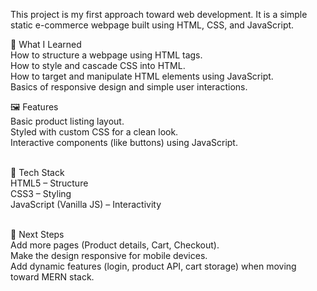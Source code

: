 This project is my first approach toward web development. It is a simple static e-commerce webpage built using HTML, CSS, and JavaScript.

📌 What I Learned <br>
How to structure a webpage using HTML tags.<br>
How to style and cascade CSS into HTML.<br>
How to target and manipulate HTML elements using JavaScript.<br>
Basics of responsive design and simple user interactions.<br>

🖼️ Features<br>
Basic product listing layout.
<br>Styled with custom CSS for a clean look.
<br>Interactive components (like buttons) using JavaScript.

<br>📂 Tech Stack
<br>HTML5 – Structure
<br>CSS3 – Styling
<br>JavaScript (Vanilla JS) – Interactivity

<br>🚀 Next Steps
<br>Add more pages (Product details, Cart, Checkout).
<br>Make the design responsive for mobile devices.
<br>Add dynamic features (login, product API, cart storage) when moving toward MERN stack.
